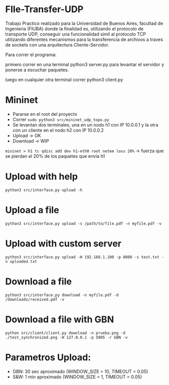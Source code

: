 # FIle-Transfer-UDP

Trabajo Practico realizado para la Universidad de Buenos Aires, facultad de Ingenieria (FIUBA) donde la finalidad es, utilizando el protocolo de transporte UDP, conseguir una funcionalidad simil al protocolo TCP utilizando diferentes mecanismos para la transferencia de archivos a traves de sockets con una arquitectura Cliente-Servidor.



Para correr el programa:

primero correr en una terminal python3 server.py para levantar el servidor y ponerse a escuchar paquetes.

luego en cualquier otra terminal correr python3 client.py 

# Mininet

- Pararse en el root del proyecto
- Correr `sudo python3 src/mininet_udp_topo.py`
- Se levantan dos terminales, una en un nodo h1 con IP 10.0.0.1 y la otra con un cliente en el nodo h2 con IP 10.0.0.2
- Upload -> OK
- Download -> WIP

```mininet > h1 tc qdisc add dev h1-eth0 root netem loss 20%``` -> fuerza que se pierdan el 20% de los paquetes que envía h1

# Upload with help
`python3 src/interface.py upload -h`

# Upload a file
`python3 src/interface.py upload -s /path/to/file.pdf -n myfile.pdf -v`

# Upload with custom server
`python3 src/interface.py upload -H 192.168.1.100 -p 8080 -s test.txt -n uploaded.txt`

# Download a file  
`python3 src/interface.py download -n myfile.pdf -d /downloads/received.pdf -v`

# Download a file with GBN

`python src/client/client.py download -n prueba.png -d ./test_synchronized.png -H 127.0.0.1 -p 5005 -r GBN -v`


# Parametros Upload:
 - GBN: 30 sec aproximado (WINDOW_SIZE = 10, TIMEOUT = 0.05)
 - S&W: 1 min aproximado (WINDOW_SIZE = 1, TIMEOUT = 0.05)